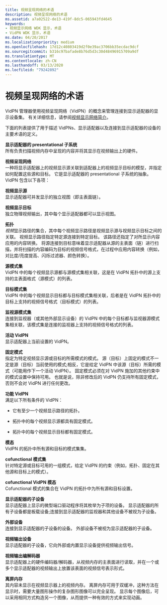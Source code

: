 ```yaml
---
title: 视频呈现网络的术语
description: 视频呈现网络的术语
ms.assetid: a7a02522-de13-419f-8dc5-065943fd4645
keywords:
- 视频显示网络 WDK 显示，术语
- VidPN WDK 显示，术语
ms.date: 04/20/2017
ms.localizationpriority: medium
ms.openlocfilehash: 17d12c40803419d2f0e39ac3706bb35ecdac9dcf
ms.sourcegitcommit: b316c97bafade8b76d5d3c30d48496915709a9df
ms.translationtype: MT
ms.contentlocale: zh-CN
ms.lasthandoff: 03/13/2020
ms.locfileid: "79242892"
---
```

# <a name="video-present-network-terminology"></a>视频呈现网络的术语


VidPN 管理器使用视频呈现网络（VidPN）的概念来管理连接到显示适配器的显示设备集。 有关详细信息，请参阅[视频显示网络简介](introduction-to-video-present-networks.md)。

下面的列表提供了用于描述 VidPNs、显示适配器以及连接到显示适配器的设备的主要术语的定义。

<span id="display_adapter_s_presentational_subsystem"></span><span id="DISPLAY_ADAPTER_S_PRESENTATIONAL_SUBSYSTEM"></span>**显示适配器的 presentational 子系统**  
所有负责扫描视频内存中呈现的内容并将其显示在视频输出上的硬件。

<span id="video_present_network"></span><span id="VIDEO_PRESENT_NETWORK"></span>**视频呈现网络**  
一种将显示适配器上的视频显示源关联到适配器上的视频显示目标的模型，并指定如何配置这些源和目标。 它是显示适配器的 presentational 子系统的抽象。 VidPN 包含以下各项：

<span id="video_present_sources"></span><span id="VIDEO_PRESENT_SOURCES"></span>**视频显示源**  
显示适配器可并发显示的独立视图（即主表面链）。

<span id="video_present_targets"></span><span id="VIDEO_PRESENT_TARGETS"></span>**视频显示目标**  
独立物理视频输出，其中每个显示适配器都可以显示视图。

<span id="topology"></span><span id="TOPOLOGY"></span>**拓扑**  
*视频*显示路径的集合，其中每个视频显示路径是视频显示源与视频显示目标之间的关联。 视频显示路径指定特定源连接到特定目标。 该路径还指定了对所显示内容应用的内容转换。 将源连接到目标意味着显示适配器从源的主表面（链）进行扫描，并将扫描的内容编码为目标的视频信号格式，在过程中应用内容转换（例如，对比度/亮度提高、闪烁过滤器、颜色转换）。

<span id="source_mode_sets"></span><span id="SOURCE_MODE_SETS"></span>**源模式集**  
VidPN 中的每个视频显示源都与源模式集相关联，这是在 VidPN 拓扑中的源上支持的主表面格式（源模式）的列表。

<span id="target_mode_sets"></span><span id="TARGET_MODE_SETS"></span>**目标模式集**  
VidPN 中的每个视频显示目标都与目标模式集相关联，后者是在 VidPN 拓扑中的目标上支持的视频信号格式（目标模式）的列表。

<span id="monitor_source_mode_sets"></span><span id="MONITOR_SOURCE_MODE_SETS"></span>**监视源模式集**  
连接到监视器（或其他外部显示设备）的 VidPN 中的每个目标都与监视器源模式集相关联，该模式集是连接的监视器上支持的视频信号格式的列表。

<span id="active_VidPN"></span><span id="active_vidpn"></span><span id="ACTIVE_VIDPN"></span>**活动 VidPN**  
显示适配器上当前设置的 VidPN。

<span id="pinned_mode"></span><span id="PINNED_MODE"></span>**固定模式**  
指定为特定视频显示源或目标的所需模式的模式。 源（目标）上固定的模式不一定是源（目标）当前使用的模式;相反，它是给定 VidPN 中该源（目标）所需的模式（可能用作下一个活动 VidPN）。 固定模式必须在对 VidPN 施加的其他约束中的模式设置中保持可用。 也就是说，除非修改后的 VidPN 仍支持所有固定模式，否则不会对 VidPN 进行任何更改。

<span id="functional_VidPN"></span><span id="functional_vidpn"></span><span id="FUNCTIONAL_VIDPN"></span>**功能 VidPN**  
满足以下所有条件的 VidPN：

-   它有至少一个视频显示路径的拓扑。

-   拓扑中的每个视频显示源都具有固定模式。

-   拓扑中的每个视频显示目标都有固定模式。

<span id="modality"></span><span id="MODALITY"></span>**模态**  
VidPN 的拓扑中所有源和目标的模式集集。

<span id="cofunctional_mode_set"></span><span id="COFUNCTIONAL_MODE_SET"></span>**cofunctional 模式集**  
针对特定源或目标可用的一组模式，给定 VidPN 的约束（例如，拓扑、固定在其他源和目标上的模式）。

<span id="cofunctional_VidPN_modality"></span><span id="cofunctional_vidpn_modality"></span><span id="COFUNCTIONAL_VIDPN_MODALITY"></span>**cofunctional VidPN 模态**  
Cofunctional 模式的集合在 VidPN 的拓扑中为所有源和目标设置。

<span id="child_device_of_the_display_adapter"></span><span id="CHILD_DEVICE_OF_THE_DISPLAY_ADAPTER"></span>**显示适配器的子设备**  
显示适配器上显示的微型端口驱动程序将其枚举为子项的设备。 显示适配器的所有子设备都是板载设备;连接到显示适配器的监视器和其他设备不被视为子设备。

<span id="external_device"></span><span id="EXTERNAL_DEVICE"></span>**外部设备**  
连接到显示适配器的子设备的设备。 外部设备不被视为显示适配器的子设备。

<span id="video_output_device"></span><span id="VIDEO_OUTPUT_DEVICE"></span>**视频输出设备**  
显示适配器的子设备，它向外部或内置显示设备提供视频输出信号。

<span id="video_output_codec"></span><span id="VIDEO_OUTPUT_CODEC"></span>**视频输出编解码器**  
显示适配器上的硬件编码器/解码器，从视频内存的主表面进行读取，并在一个或多个显示适配器的视频输出上放置该表面的视频信号表示形式。

 
<span id="off_screen_memory"></span><span id="OFF_SCREEN_MEMORY"></span>**离屏内存**  
其内容未显示在视频显示器上的视频内存。 离屏内存可用于双缓冲，这种方法在显示时，需要大量图形操作的复杂图形图像可以完全呈现。 显示每个图像后，可以采用相同方式构造另一个图像，从而提供一种有效的方式来实现动画。





